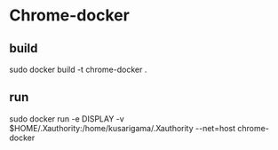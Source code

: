 # Chrome-docker

## build
sudo docker build -t chrome-docker . 

## run
sudo docker run -e DISPLAY -v $HOME/.Xauthority:/home/kusarigama/.Xauthority --net=host chrome-docker